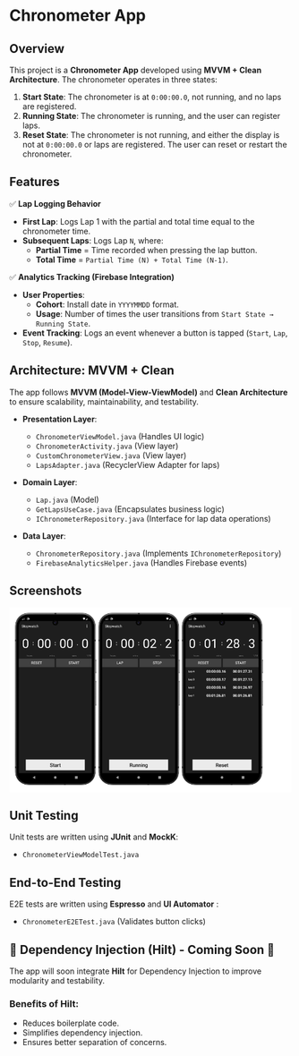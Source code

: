 # Chronometer App

## Overview

This project is a **Chronometer App** developed using **MVVM + Clean Architecture**. The chronometer
operates in three states:

1. **Start State**: The chronometer is at `0:00:00.0`, not running, and no laps are registered.
2. **Running State**: The chronometer is running, and the user can register laps.
3. **Reset State**: The chronometer is not running, and either the display is not at `0:00:00.0` or
   laps are registered. The user can reset or restart the chronometer.

## Features

✅ **Lap Logging Behavior**

- **First Lap**: Logs Lap 1 with the partial and total time equal to the chronometer time.
- **Subsequent Laps**: Logs Lap `N`, where:
    - **Partial Time** = Time recorded when pressing the lap button.
    - **Total Time** = `Partial Time (N) + Total Time (N-1)`.

✅ **Analytics Tracking (Firebase Integration)**

- **User Properties**:
    - **Cohort**: Install date in `YYYYMMDD` format.
    - **Usage**: Number of times the user transitions from `Start State → Running State`.
- **Event Tracking**: Logs an event whenever a button is tapped (`Start`, `Lap`, `Stop`, `Resume`).

## Architecture: MVVM + Clean

The app follows **MVVM (Model-View-ViewModel)** and **Clean Architecture** to ensure scalability,
maintainability, and testability.

- **Presentation Layer**:
    - `ChronometerViewModel.java` (Handles UI logic)
    - `ChronometerActivity.java` (View layer)
    - `CustomChronometerView.java` (View layer)
    - `LapsAdapter.java` (RecyclerView Adapter for laps)

- **Domain Layer**:
    - `Lap.java` (Model)
    - `GetLapsUseCase.java` (Encapsulates business logic)
    - `IChronometerRepository.java` (Interface for lap data operations)

- **Data Layer**:
    - `ChronometerRepository.java` (Implements `IChronometerRepository`)
    - `FirebaseAnalyticsHelper.java` (Handles Firebase events)

## Screenshots

<div style="background-color: white; padding: 10px;">
  <img src="screenshots/start_state.png" alt="Start state of the chronometer" width="30%" style="background-color: white;">
  <img src="screenshots/running_state.png" alt="Running state of the chronometer" width="30%" style="background-color: white;">
  <img src="screenshots/reset_state.png" alt="Reset state of the chronometer" width="30%" style="background-color: white;">
</div>

## Unit Testing

Unit tests are written using **JUnit** and **MockK**:

- `ChronometerViewModelTest.java`

## End-to-End Testing

E2E tests are written using **Espresso** and **UI Automator** :

- `ChronometerE2ETest.java` (Validates button clicks)

## 🧪️ Dependency Injection (Hilt) - **Coming Soon** 🚀

The app will soon integrate **Hilt** for Dependency Injection to improve modularity and testability.

### Benefits of Hilt:

- Reduces boilerplate code.
- Simplifies dependency injection.
- Ensures better separation of concerns.